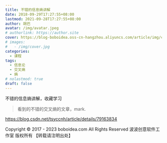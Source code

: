 ```yaml
---
title: 不错的信息熵讲解
date: 2018-09-29T17:27:55+08:00
lastmod: 2021-09-28T17:27:55+08:00
author: 胡巴
avatar: /img/avatar.jpeg
# authorlink: https://author.site
cover: https://blog-boboidea.oss-cn-hangzhou.aliyuncs.com/article/img/cover.jpg
# images:
#   - /img/cover.jpg
categories:
  - 课程
tags:
  - 信息论
  - 交叉熵
  - 熵
# nolastmod: true
draft: false
---
```


不错的信息熵讲解，收藏学习

<!--more-->

> 看到的不错的交叉熵的文章，mark.

https://blog.csdn.net/tsyccnh/article/details/79163834

<!--declare-declare-->

Copyright &copy; 2017 - 2023 boboidea.com All Rights Reserved 波波创意软件工作室 版权所有 【转载请注明出处】
